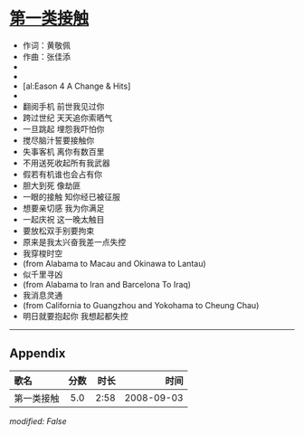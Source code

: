 # [第一类接触](https://music.163.com/song?id=409931783)

* 作词：黄敬佩
* 作曲：张佳添
*
*
* [al:Eason 4 A Change & Hits]
* 
* 翻阅手机 前世我见过你
* 跨过世纪 天天追你索晒气
* 一旦跳起 埋怨我吓怕你
* 搅尽脑汁誓要接触你
* 失事客机 离你有数百里
* 不用送死收起所有我武器
* 假若有机谁也会占有你
* 胆大到死 像劫匪
* 一眼的接触 知你经已被征服
* 想要亲切感 我为你满足
* 一起庆祝 这一晚太触目
* 要放松双手别要拘束
* 原来是我太兴奋我差一点失控
* 我穿梭时空
* (from Alabama to Macau and Okinawa to Lantau)
* 似千里寻凶
* (from Alabama to Iran and Barcelona To Iraq)
* 我消息灵通
* (from California to Guangzhou and Yokohama to Cheung Chau)
* 明日就要抱起你 我想起都失控


---

## Appendix

|歌名|分数|时长|时间|
|:---|:---:|---:|---:|
|第一类接触|5.0|2:58|2008-09-03

*modified: False*